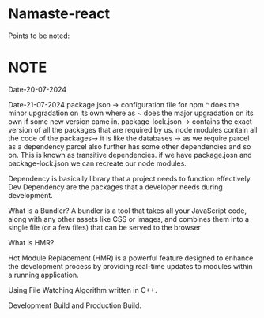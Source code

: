# Namaste-react 
Points to be noted: 
# NOTE
Date-20-07-2024


Date-21-07-2024
package.json -> configuration file for npm 
^ does the minor upgradation on its own where as ~ does the major upgradation on its own if some new version came in.
package-lock.json -> contains the exact version of all the packages that are required by us.
node modules contain all the code of the packages-> it is like the databases -> as we require parcel as a dependency 
parcel also further has some other dependencies and so on. This is known as transitive dependencies.
if we have package.josn and package-lock.json we can recreate our node modules.


Dependency is basically library that a project needs to function effectively.
Dev Dependency are the packages that a developer needs during development. 


What is a Bundler?
A bundler is a tool that takes all your JavaScript code, along with any other assets like CSS or images, and combines them into a single file (or a few files) that can be served to the browser

What is HMR?

Hot Module Replacement (HMR) is a powerful feature designed to enhance the development process by providing real-time updates to modules within a running application.

Using File Watching Algorithm written in C++.


Development Build and Production Build.
